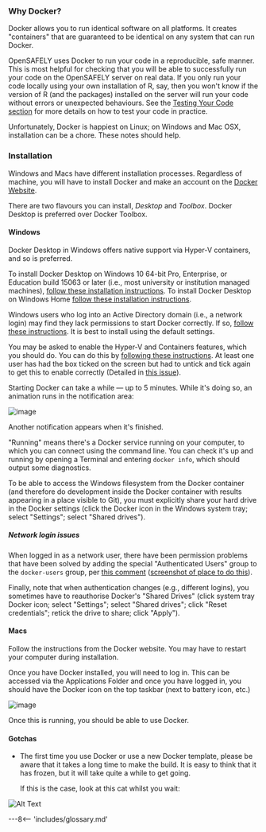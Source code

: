 
### Why Docker?

Docker allows you to run identical software on all platforms. 
It creates "containers" that are guaranteed to be identical on any system that can run Docker.

OpenSAFELY uses Docker to run your code in a reproducible, safe manner. 
This is most helpful for checking that you will be able to successfully run your code on the OpenSAFELY server on real data.
If you only run your code locally using your own installation of R, say, then you won't know if the version of R (and the packages) installed on the server will run your code without errors or unexpected behaviours.
See the [Testing Your Code section](actions-pipelines.md) for more details on how to test your code in practice.

Unfortunately, Docker is happiest on Linux; on Windows and Mac OSX, installation can be a chore. 
These notes should help.

### Installation

Windows and Macs have different installation processes. 
Regardless of machine, you will have to install Docker and make an account on the [Docker Website](https://docs.docker.com/).

There are two flavours you can install, *Desktop* and *Toolbox*. 
Docker Desktop is preferred over Docker Toolbox. 

#### Windows

Docker Desktop in Windows offers native support via Hyper-V containers, and so is preferred.

To install Docker Desktop on Windows 10 64-bit Pro, Enterprise, or Education build 15063 or later (i.e., most university or institution managed machines), [follow these installation instructions](https://docs.docker.com/docker-for-windows/install/).
To install Docker Desktop on Windows Home [follow these installation instructions](https://docs.docker.com/docker-for-windows/install-windows-home/).

Windows users who log into an Active Directory domain (i.e., a network login) may find they lack permissions to start Docker correctly. 
If so, [follow these instructions](https://github.com/docker/for-win/issues/785#issuecomment-344805180).
It is best to install using the default settings.

You may be asked to enable the Hyper-V and Containers features, which you should do.
You can do this by [following these instructions](https://docs.microsoft.com/en-us/virtualization/hyper-v-on-windows/quick-start/enable-hyper-v). 
At least one user has had the box ticked on the screen but had to untick and tick again to get this to enable correctly (Detailed in [this issue](https://github.com/ebmdatalab/custom-docker/issues/4)).

Starting Docker can take a while &mdash; up to 5 minutes.
While it's doing so, an animation runs in the notification area:

![image](https://user-images.githubusercontent.com/211271/72052991-14a8c000-32be-11ea-948f-575a3c84bc3b.png)

Another notification appears when it's finished.

"Running" means there's a Docker service running on your computer, to which you can connect using the command line.
You can check it's up and running by opening a Terminal and entering `docker info`, which should output some diagnostics.

To be able to access the Windows filesystem from the Docker container (and therefore do development inside the Docker container with results appearing in a place visible to Git), you must explicitly share your hard drive in the Docker settings (click the Docker icon in the Windows system tray; select "Settings"; select "Shared drives").

##### Network login issues

When logged in as a network user, there have been permission problems that have been solved by adding the special "Authenticated Users" group to the `docker-users` group, per [this comment](https://github.com/docker/for-win/issues/785#issuecomment-327237998) ([screenshot of place to do this](https://github.com/docker/for-win/issues/785#issuecomment-344805180)).

Finally, note that when authentication changes (e.g., different logins), you sometimes have to reauthorise Docker's "Shared Drives" (click system tray Docker icon; select "Settings"; select "Shared drives"; click "Reset credentials"; retick the drive to share; click "Apply").

#### Macs

Follow the instructions from the Docker website. 
You may have to restart your computer during installation.

Once you have Docker installed, you will need to log in.
This can be accessed via the Applications Folder and once you have logged in, you should have the Docker icon on the top taskbar (next to battery icon, etc.)

![image](https://user-images.githubusercontent.com/25401512/75257439-dff4b780-57dc-11ea-9ae8-592e1570bc71.png)

Once this is running, you should be able to use Docker.

#### Gotchas

- The first time you use Docker or use a new Docker template, please be aware that it takes a long time to make the build.
It is easy to think that it has frozen, but it will take quite a while to get going.

    If this is the case, look at this cat whilst you wait:

![Alt Text](https://media.giphy.com/media/vFKqnCdLPNOKc/giphy.gif)


---8<-- 'includes/glossary.md'
